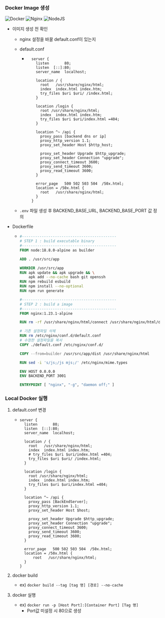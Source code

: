 ### Docker Image 생성

![Docker](https://img.shields.io/badge/docker-%230db7ed.svg?style=for-the-badge&logo=docker&logoColor=white) ![Nginx](https://img.shields.io/badge/nginx-%23009639.svg?style=for-the-badge&logo=nginx&logoColor=white) ![NodeJS](https://img.shields.io/badge/node.js-6DA55F?style=for-the-badge&logo=node.js&logoColor=white)

- 이미지 생성 전 확인
  - nginx 설정을 바꿀 default.conf이 있는지
  - default.conf

    - ```nginx
        server {
          listen       80;
          listen  [::]:80;
          server_name  localhost;

          location / {
            root   /usr/share/nginx/html;
            index  index.html index.htm;
            try_files $uri $uri/ /index.html;
          }

          location /login {
            root /usr/share/nginx/html;
            index  index.html index.htm;
            try_files $uri $uri/index.html =404;
          }

          location ^~ /api {
            proxy_pass [backend dns or ip]
            proxy_http_version 1.1;
            proxy_set_header Host $http_host;

            proxy_set_header Upgrade $http_upgrade;
            proxy_set_header Connection "upgrade";
            proxy_connect_timeout 3600;
            proxy_send_timeout 3600;
            proxy_read_timeout 3600;
          }

          error_page   500 502 503 504  /50x.html;
          location = /50x.html {
            root   /usr/share/nginx/html;
          }
        }
      ```

  - `.env` 파일 생성 후 BACKEND_BASE_URL, BACKEND_BASE_PORT 값 정의

- Dockerfile

  - ```Dockerfile
    #-------------------------------------------
    # STEP 1 : build executable binary
    #-------------------------------------------
    FROM node:18.8.0-alpine as builder

    ADD . /usr/src/app

    WORKDIR /usr/src/app
    RUN apk update && apk upgrade && \
        apk add --no-cache bash git openssh
    RUN npm rebuild esbuild
    RUN npm install --no-optional
    RUN npm run generate

    #-------------------------------------------
    # STEP 2 : build a image
    #-------------------------------------------
    FROM nginx:1.23.1-alpine

    RUN rm -rf /usr/share/nginx/html/connect /usr/share/nginx/html/device /usr/share/nginx/html/event /usr/share/nginx/html/system /usr/share/nginx/html/tag /usr/share/nginx/html/test /usr/share/nginx/html/user /usr/share/nginx/html/auth /usr/share/nginx/html/emit-prop /usr/share/nginx/html/monitoring /usr/share/nginx/html/dashboard

    # 기존 설정파일 삭제
    RUN rm /etc/nginx/conf.d/default.conf
    # 수정한 설정파일을 복사
    COPY ./default.conf /etc/nginx/conf.d/

    COPY --from=builder /usr/src/app/dist /usr/share/nginx/html

    RUN sed -i 's/js;/js mjs;/' /etc/nginx/mime.types

    ENV HOST 0.0.0.0
    ENV BACKEND_PORT 3001

    ENTRYPOINT [ "nginx", "-g", "daemon off;" ]
    ```

### Local Docker 실행

1. default.conf 변경

    - ```nginx
      server {
        listen       80;
        listen  [::]:80;
        server_name  localhost;

        location / {
          root   /usr/share/nginx/html;
          index  index.html index.htm;
          # try_files $uri $uri/index.html =404;
          try_files $uri $uri/ /index.html;
        }

        location /login {
          root /usr/share/nginx/html;
          index  index.html index.htm;
          try_files $uri $uri/index.html =404;
        }

        location ^~ /api {
          proxy_pass [BackEndServer];
          proxy_http_version 1.1;
          proxy_set_header Host $host;

          proxy_set_header Upgrade $http_upgrade;
          proxy_set_header Connection "upgrade";
          proxy_connect_timeout 3600;
          proxy_send_timeout 3600;
          proxy_read_timeout 3600;
        }

        error_page   500 502 503 504  /50x.html;
        location = /50x.html {
            root   /usr/share/nginx/html;
        }
      }
      ```

2. docker build
    - ex) `docker build --tag [tag 명] [경로] --no-cache`

3. docker 실행
    - ex) `docker run -p [Host Port]:[Container Port] [Tag 명]`
      - Port값 미설정 시 80으로 생성
